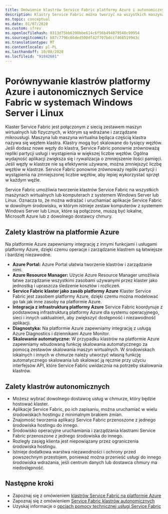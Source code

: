 ```yaml
---
title: Omówienie klastrów Service Fabric platformy Azure i autonomicznych
description: Klastry Service Fabric można tworzyć na wszystkich maszynach wirtualnych lub komputerach z systemem Windows Server lub Linux. Oznacza to, że można wdrażać i uruchamiać aplikacje Service Fabric w dowolnym środowisku, w którym znajduje się zestaw komputerów z systemem Windows Server lub Linux, które są połączone lokalnie, Microsoft Azure lub z dowolnym dostawcą usług w chmurze.
ms.topic: conceptual
ms.date: 01/07/2020
ms.custom: sfrev
ms.openlocfilehash: 8313d75bb6398bbe614c6f56b494079548c99954
ms.sourcegitcommit: b87c7796c66ded500df42f707bdccf468519943c
ms.translationtype: MT
ms.contentlocale: pl-PL
ms.lasthandoff: 10/08/2020
ms.locfileid: "91842601"
---
```

# <a name="comparing-azure-and-standalone-service-fabric-clusters-on-windows-server-and-linux"></a>Porównywanie klastrów platformy Azure i autonomicznych Service Fabric w systemach Windows Server i Linux

Klaster Service Fabric jest połączonym z siecią zestawem maszyn wirtualnych lub fizycznych, w którym są wdrażane i zarządzane mikrousługi. Maszyna lub maszyna wirtualna będąca częścią klastra nazywa się węzłem klastra. Klastry mogą być skalowane do tysięcy węzłów. Jeśli dodasz nowe węzły do klastra, Service Fabric ponownie zrównoważą repliki partycji usługi i wystąpienia w większej liczbie węzłów. Ogólna wydajność aplikacji zwiększa się i rywalizacja o zmniejszenie ilości pamięci. Jeśli węzły w klastrze nie są efektywnie używane, można zmniejszyć liczbę węzłów w klastrze. Service Fabric ponownie zrównoważy repliki partycji i wystąpienia na zmniejszonej liczbie węzłów, aby lepiej wykorzystać sprzęt w każdym węźle.

Service Fabric umożliwia tworzenie klastrów Service Fabric na wszystkich maszynach wirtualnych lub komputerach z systemem Windows Server lub Linux. Oznacza to, że można wdrażać i uruchamiać aplikacje Service Fabric w dowolnym środowisku, w którym istnieje zestaw komputerów z systemem Windows Server lub Linux, które są połączone, muszą być lokalne, Microsoft Azure lub z dowolnego dostawcy chmury.

## <a name="benefits-of-clusters-on-azure"></a>Zalety klastrów na platformie Azure

Na platformie Azure zapewniamy integrację z innymi funkcjami i usługami platformy Azure, dzięki czemu operacje i zarządzanie klastrem są łatwiejsze i bardziej niezawodne.

* **Azure Portal:** Azure Portal ułatwia tworzenie klastrów i zarządzanie nimi.
* **Azure Resource Manager:** Użycie Azure Resource Manager umożliwia łatwe zarządzanie wszystkimi zasobami używanymi przez klaster jako jednostką i upraszcza śledzenie kosztów i rozliczeń.
* **Service Fabric klaster jako zasób platformy Azure** Klaster Service Fabric jest zasobem platformy Azure, dzięki czemu można modelować go tak jak inne zasoby na platformie Azure.
* **Integracja z infrastrukturą platformy Azure** Service Fabric koordynuje z podstawową infrastrukturą platformy Azure dla systemu operacyjnego, sieci i innych uaktualnień, aby zwiększyć dostępność i niezawodność aplikacji.  
* **Diagnostyka:** Na platformie Azure zapewniamy integrację z usługą Azure Diagnostics i dziennikami Azure Monitor.
* **Skalowanie automatyczne:** W przypadku klastrów na platformie Azure zapewniamy wbudowaną funkcję skalowania automatycznego za pomocą zestawów skalowania maszyn wirtualnych. W środowiskach lokalnych i innych w chmurze należy utworzyć własną funkcję automatycznego skalowania lub skalować ją ręcznie przy użyciu interfejsów API, które Service Fabric uwidacznia na potrzeby skalowania klastrów.

## <a name="benefits-of-standalone-clusters"></a>Zalety klastrów autonomicznych

* Możesz wybrać dowolnego dostawcę usług w chmurze, który będzie hostować klaster.
* Aplikacje Service Fabric, po ich zapisaniu, można uruchamiać w wielu środowiskach hostingu z minimalnym brakiem zmian.
* Znajomość tworzenia aplikacji Service Fabric przenoszone z jednego środowiska hostingu do innego.
* Środowisko operacyjne uruchamiania i zarządzania klastrami Service Fabric przenoszone z jednego środowiska do innego.
* Rozległy zasięg klienta jest niepowiązany przez ograniczenia środowiska hostingu.
* Istnieje dodatkowa warstwa niezawodności i ochrony przed powszechnym przestojem, ponieważ można przenieść usługi do innego środowiska wdrażania, jeśli centrum danych lub dostawca chmury ma niedostępność.

## <a name="next-steps"></a>Następne kroki

* Zapoznaj się z omówieniem [klastrów Service Fabric na platformie Azure](service-fabric-azure-clusters-overview.md)
* Zapoznaj się z omówieniem [Service Fabric klastrów autonomicznych](service-fabric-standalone-clusters-overview.md)
* Uzyskaj informacje o [opcjach pomocy technicznej usługi Service Fabric](service-fabric-support.md)